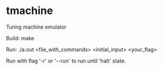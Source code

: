 # tmachine
Turing machine emulator

Build: make

Run: ./a.out <file_with_commands> <initial_input> <your_flag>

Run with flag '-r' or '--run' to run until 'halt' state.
